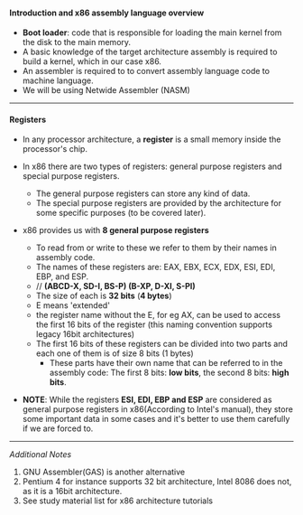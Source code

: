 
#### Introduction and x86 assembly language overview

- **Boot loader**: code that is responsible for loading the main kernel from the disk to the main memory.
- A basic knowledge of the target architecture assembly is required to build a kernel, which in our case x86.
- An assembler is required to to convert assembly language code to machine language.
- We will be using Netwide Assembler (NASM)
---
#### Registers
- In any processor architecture, a **register** is a small memory inside the processor's chip.
- In x86 there are two types of registers: general purpose registers and special purpose registers.
  - The general purpose registers can store any kind of data. 
  - The special purpose registers are provided by the architecture for some specific purposes (to be covered later).
- x86 provides us with **8 general purpose registers** 
  - To read from or write to these we refer to them by their names in assembly code.
  - The names of these registers are: EAX, EBX, ECX, EDX, ESI, EDI, EBP, and ESP.
  - // **(ABCD-X, SD-I, BS-P) (B-XP, D-XI, S-PI)**
  -    The size of each is **32 bits** (**4 bytes**)
  -    E means 'extended'
  -    the register name without the E, for eg AX, can be used to access the first 16 bits of the register (this naming convention supports legacy 16bit architectures)
  - The first 16 bits of these registers can be divided into two parts and each one of them is of size 8 bits (1 bytes) 
    - These parts have their own name that can be referred to in the assembly code: The first 8 bits: **low bits**, the second 8 bits: **high bits**.


- **NOTE**: While the registers **ESI, EDI, EBP and ESP** are considered as general purpose registers in x86(According to Intel's manual), they store some important data in some cases and it's better to use them carefully if we are forced to.

---
*Additional Notes*
1) GNU Assembler(GAS) is another alternative
2) Pentium 4 for instance supports 32 bit architecture, Intel 8086 does not, as it is a 16bit architecture.
3) See study material list for x86 architecture tutorials
